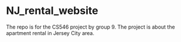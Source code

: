 # NJ_rental_website
The repo is for the CS546 project by group 9. The project is about the apartment rental in Jersey City area.
